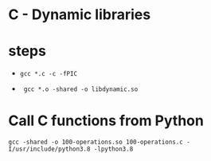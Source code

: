 # C - Dynamic libraries

# steps
* ```
  gcc *.c -c -fPIC
  ```
* ```
   gcc *.o -shared -o libdynamic.so
  ```

# Call C functions from Python
```
gcc -shared -o 100-operations.so 100-operations.c -I/usr/include/python3.8 -lpython3.8
```

